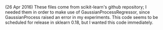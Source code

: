 (26 Apr 2016) These files come from scikit-learn's github repository; I needed
them in order to make use of GaussianProcessRegressor, since GaussianProcess
raised an error in my experiments.  This code seems to be scheduled for release
in sklearn 0.18, but I wanted this code immediately.

